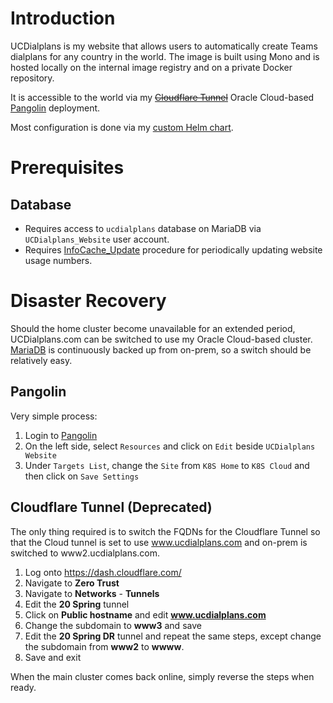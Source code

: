 # Introduction
UCDialplans is my website that allows users to automatically create Teams dialplans for any country in the world. The image is built using Mono and is hosted locally on the internal image registry and on a private Docker repository.

It is accessible to the world via my ~~[Cloudflare Tunnel](/manifests/network/cloudflare)~~ Oracle Cloud-based [Pangolin](https://github.com/kenlasko/pangolin) deployment.

Most configuration is done via my [custom Helm chart](/helm/baseline).

# Prerequisites
## Database
* Requires access to `ucdialplans` database on MariaDB via `UCDialplans_Website` user account. 
* Requires [InfoCache_Update](/manifests/database/mariadb/procedures.sql) procedure for periodically updating website usage numbers. 

# Disaster Recovery
Should the home cluster become unavailable for an extended period, UCDialplans.com can be switched to use my Oracle Cloud-based cluster. [MariaDB](/manifests/database/mariadb) is continuously backed up from on-prem, so a switch should be relatively easy. 

## Pangolin
Very simple process:
1. Login to [Pangolin](https://pangolin.ucdialplans.com)
2. On the left side, select `Resources` and click on `Edit` beside `UCDialplans Website`
3. Under `Targets List`, change the `Site` from `K8S Home` to `K8S Cloud` and then click on `Save Settings`

## Cloudflare Tunnel (Deprecated)
The only thing required is to switch the FQDNs for the Cloudflare Tunnel so that the Cloud tunnel is set to use www.ucdialplans.com and on-prem is switched to www2.ucdialplans.com.

1. Log onto https://dash.cloudflare.com/
2. Navigate to **Zero Trust**
3. Navigate to **Networks** - **Tunnels**
4. Edit the **20 Spring** tunnel 
5. Click on **Public hostname** and edit **www.ucdialplans.com**
6. Change the subdomain to **www3** and save
7. Edit the **20 Spring DR** tunnel and repeat the same steps, except change the subdomain from **www2** to **wwww**.
8. Save and exit

When the main cluster comes back online, simply reverse the steps when ready.
